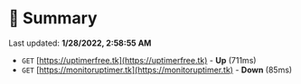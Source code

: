 # 📖 Summary
Last updated: **1/28/2022, 2:58:55 AM**

- `GET` [https://uptimerfree.tk](https://uptimerfree.tk) - **Up** (711ms)
- `GET` [https://monitoruptimer.tk](https://monitoruptimer.tk) - **Down** (85ms)
